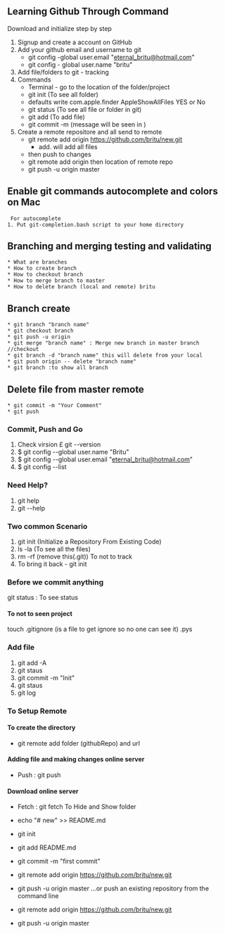  ## Learning Github Through Command
Download and initialize step by step

1. Signup and create a account on GitHub
2. Add your github email and username to git
	* git config -global user.email "eternal_britu@hotmail.com"
	* git config - global user.name "britu"
3. Add file/folders to git - tracking
4. Commands
	* Terminal - go to the location of the folder/project
	* git init (To see all folder)
	* defaults write com.apple.finder AppleShowAllFiles YES or No
	* git status (To see all file or folder in git)
	* git add (To add file)
	* git commit -m (message will be seen in ) 
5.  Create a remote repositore and all send to remote
	* git remote add origin https://github.com/britu/new.git
		* add. will add all files
	* then push to changes
	* git remote add origin then location of remote repo
	* git push -u origin master
	
 ## Enable git commands autocomplete and colors on Mac
	 For autocomplete
	1. Put git-completion.bash script to your home directory

 ## Branching and merging testing and validating
	
	* What are branches
	* How to create branch
	* How to checkout branch
	* How to merge branch to master
	* How to delete branch (local and remote) britu

## Branch create
	* git branch "branch name"
	* git checkout branch
	* git push -u origin 
	* git merge "branch name" : Merge new branch in master branch //checkout
	* git branch -d "branch name" this will delete from your local 
	* git push origin -- delete "branch name"
	* git branch :to show all branch

## Delete file from master remote
	* git commit -m "Your Comment"
	* git push
	



 ### Commit, Push and Go

 1. Check virsion £ git --version
 2. $ git config --global user.name "Britu"
 3. $ git config --global user.email "eternal_britu@hotmail.com"
 4. $ git config --list 

 ### Need Help? 
 1. git help <verb>
 2. git <verb> --help

 ### Two common Scenario 
 1. git init (Initialize a Repository From Existing Code)
 2. ls -la (To see all the files)
 3. rm -rf (remove this(.git)) To not to track
 4. To bring it back -  git init

 ### Before we commit anything
 git status : To see status

 #### To not to seen project
 touch .gitignore (is a file to get ignore so no one can see it) .pys

 ### Add file
 1. git add -A
 2. git staus
 3. git commit -m "Init"
 4. git staus
 5. git log

 ### To Setup Remote
 #### To create the directory
  *  git remote add folder (githubRepo) and url
 #### Adding file and making changes online server
  * Push : git push 
 #### Download online server
  * Fetch : git fetch 
To Hide and Show folder


* echo "# new" >> README.md
* git init
* git add README.md
* git commit -m "first commit"
* git remote add origin https://github.com/britu/new.git
* git push -u origin master
…or push an existing repository from the command line
* git remote add origin https://github.com/britu/new.git
* git push -u origin master

 